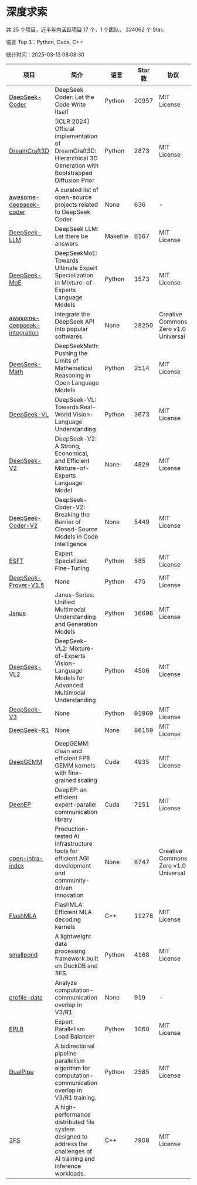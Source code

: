 # 深度求索

共 25 个项目，近半年内活跃项目 17 个，1 个团队， 324062 个 Star。

语言 Top 3：Python, Cuda, C++

统计时间：2025-03-13 08:08:30

| 项目 | 简介 | 语言 | Star 数 | 协议 | 创建时间 | 最后更新时间 | 最后提交时间 |
| --- | --- | --- | --- | --- | --- | --- | --- |
| [DeepSeek-Coder](https://github.com/deepseek-ai/DeepSeek-Coder) | DeepSeek Coder: Let the Code Write Itself | Python | 20957 | MIT License | 2023-10-20 | 2025-03-13 | 2024-05-21 |
| [DreamCraft3D](https://github.com/deepseek-ai/DreamCraft3D) | [ICLR 2024] Official implementation of DreamCraft3D: Hierarchical 3D Generation with Bootstrapped Diffusion Prior | Python | 2873 | MIT License | 2023-10-23 | 2025-03-12 | 2024-08-21 |
| [awesome-deepseek-coder](https://github.com/deepseek-ai/awesome-deepseek-coder) | A curated list of open-source projects related to DeepSeek Coder | None | 636 | - | 2023-11-06 | 2025-03-12 | 2024-04-03 |
| [DeepSeek-LLM](https://github.com/deepseek-ai/DeepSeek-LLM) | DeepSeek LLM: Let there be answers | Makefile | 6167 | MIT License | 2023-11-29 | 2025-03-13 | 2024-02-04 |
| [DeepSeek-MoE](https://github.com/deepseek-ai/DeepSeek-MoE) | DeepSeekMoE: Towards Ultimate Expert Specialization in Mixture-of-Experts Language Models | Python | 1573 | MIT License | 2024-01-02 | 2025-03-12 | 2024-01-16 |
| [awesome-deepseek-integration](https://github.com/deepseek-ai/awesome-deepseek-integration) | Integrate the DeepSeek API into popular softwares | None | 28250 | Creative Commons Zero v1.0 Universal | 2024-01-11 | 2025-03-13 | 2025-03-13 |
| [DeepSeek-Math](https://github.com/deepseek-ai/DeepSeek-Math) | DeepSeekMath: Pushing the Limits of Mathematical Reasoning in Open Language Models | Python | 2514 | MIT License | 2024-02-05 | 2025-03-13 | 2024-04-15 |
| [DeepSeek-VL](https://github.com/deepseek-ai/DeepSeek-VL) | DeepSeek-VL: Towards Real-World Vision-Language Understanding | Python | 3673 | MIT License | 2024-03-07 | 2025-03-13 | 2024-04-24 |
| [DeepSeek-V2](https://github.com/deepseek-ai/DeepSeek-V2) | DeepSeek-V2: A Strong, Economical, and Efficient Mixture-of-Experts Language Model | None | 4829 | MIT License | 2024-04-22 | 2025-03-13 | 2024-09-25 |
| [DeepSeek-Coder-V2](https://github.com/deepseek-ai/DeepSeek-Coder-V2) | DeepSeek-Coder-V2: Breaking the Barrier of Closed-Source Models in Code Intelligence | None | 5449 | MIT License | 2024-06-14 | 2025-03-13 | 2024-09-24 |
| [ESFT](https://github.com/deepseek-ai/ESFT) | Expert Specialized Fine-Tuning | Python | 585 | MIT License | 2024-07-04 | 2025-03-13 | 2024-09-22 |
| [DeepSeek-Prover-V1.5](https://github.com/deepseek-ai/DeepSeek-Prover-V1.5) | None | Python | 475 | MIT License | 2024-08-15 | 2025-03-13 | 2024-08-16 |
| [Janus](https://github.com/deepseek-ai/Janus) | Janus-Series: Unified Multimodal Understanding and Generation Models | Python | 16696 | MIT License | 2024-10-18 | 2025-03-13 | 2025-02-01 |
| [DeepSeek-VL2](https://github.com/deepseek-ai/DeepSeek-VL2) | DeepSeek-VL2: Mixture-of-Experts Vision-Language Models for Advanced Multimodal Understanding | Python | 4506 | MIT License | 2024-12-13 | 2025-03-13 | 2025-02-26 |
| [DeepSeek-V3](https://github.com/deepseek-ai/DeepSeek-V3) | None | Python | 91969 | MIT License | 2024-12-26 | 2025-03-13 | 2025-02-24 |
| [DeepSeek-R1](https://github.com/deepseek-ai/DeepSeek-R1) | None | None | 86159 | MIT License | 2025-01-20 | 2025-03-13 | 2025-02-24 |
| [DeepGEMM](https://github.com/deepseek-ai/DeepGEMM) | DeepGEMM: clean and efficient FP8 GEMM kernels with fine-grained scaling | Cuda | 4935 | MIT License | 2025-02-13 | 2025-03-13 | 2025-03-11 |
| [DeepEP](https://github.com/deepseek-ai/DeepEP) | DeepEP: an efficient expert-parallel communication library | Cuda | 7151 | MIT License | 2025-02-17 | 2025-03-13 | 2025-03-13 |
| [open-infra-index](https://github.com/deepseek-ai/open-infra-index) | Production-tested AI infrastructure tools for efficient AGI development and community-driven innovation | None | 6747 | Creative Commons Zero v1.0 Universal | 2025-02-21 | 2025-03-13 | 2025-03-04 |
| [FlashMLA](https://github.com/deepseek-ai/FlashMLA) | FlashMLA: Efficient MLA decoding kernels | C++ | 11278 | MIT License | 2025-02-21 | 2025-03-13 | 2025-03-01 |
| [smallpond](https://github.com/deepseek-ai/smallpond) | A lightweight data processing framework built on DuckDB and 3FS. | Python | 4168 | MIT License | 2025-02-24 | 2025-03-13 | 2025-03-05 |
| [profile-data](https://github.com/deepseek-ai/profile-data) | Analyze computation-communication overlap in V3/R1. | None | 919 | - | 2025-02-26 | 2025-03-13 | 2025-03-03 |
| [EPLB](https://github.com/deepseek-ai/EPLB) | Expert Parallelism Load Balancer | Python | 1060 | MIT License | 2025-02-26 | 2025-03-13 | 2025-02-27 |
| [DualPipe](https://github.com/deepseek-ai/DualPipe) | A bidirectional pipeline parallelism algorithm for computation-communication overlap in V3/R1 training. | Python | 2585 | MIT License | 2025-02-26 | 2025-03-13 | 2025-03-10 |
| [3FS](https://github.com/deepseek-ai/3FS) |  A high-performance distributed file system designed to address the challenges of AI training and inference workloads.  | C++ | 7908 | MIT License | 2025-02-27 | 2025-03-13 | 2025-03-13 |
